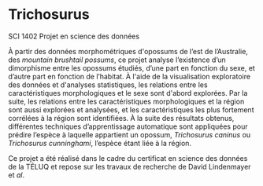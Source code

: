 # Trichosurus
SCI 1402 Projet en science des données

À partir des données morphométriques d'opossums de l’est de l’Australie, des *mountain brushtail possums*, ce projet analyse l’existence d’un dimorphisme entre les opossums étudiés, d’une part en fonction du sexe, et d’autre part en fonction de l’habitat. À l'aide de la visualisation exploratoire des données et d'analyses statistiques, les relations entre les caractéristiques morphologiques et le sexe sont d'abord explorées. Par la suite, les relations entre les caractéristiques morphologiques et la région sont aussi explorées et analysées, et les caractéristiques les plus fortement corrélées à la région sont identifiées. À la suite des résultats obtenus, différentes techniques d’apprentissage automatique sont appliquées pour prédire l’espèce à laquelle appartient un opossum, *Trichosurus caninus* ou *Trichosurus cunninghami*, l’espèce étant liée à la région.

Ce projet a été réalisé dans le cadre du certificat en science des données de la TÉLUQ et repose sur les travaux de recherche de David Lindenmayer et *al*.

